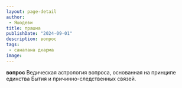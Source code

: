 ```yaml
---
layout: page-detail
author:
 - Яшодеви
title: прашна
publishDate: "2024-09-01"
description: вопрос
tags:
 - санатана дхарма
image: 
---
```


__вопрос__
Ведическая астрология вопроса, основанная на принципе единства Бытия и причинно-следственных связей.

